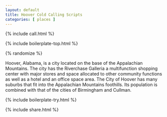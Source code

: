 ```yaml
---
layout: default
title: Hoover Cold Calling Scripts
categories: [ places ]
---
```


{% include call.html %}

{% include boilerplate-top.html %}


{% randomize %}

Hoover, Alabama, is a city located on the base of the Appalachian Mountains.  The city has the Riverchase Galleria a multifunction shopping center with major stores and space allocated to other community functions as well as a hotel and an office space area.  The City of Hoover has many suburbs that fit into the Appalachian Mountains foothills.  Its population is combined with that of the cities of Birmingham and Cullman.

{% include boilerplate-try.html %}

{% include share.html %}